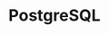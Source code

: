 ---
title: PostgreSQL
categories:
  - relational-database
docs:
  - id: java
    url: https://www.testcontainers.org/modules/databases/postgres/
    example: |
      ```java
      var postgres = new PostgreSQLContainer<>(DockerImageName.parse(("postgres:9.6.12"));
      postgres.start();
      ```
  - id: go
    url: https://golang.testcontainers.org/modules/postgres/
    example: |
      ```go
      container, err := postgres.RunContainer(ctx,
        testcontainers.WithImage("postgres:9.6"),
        postgres.WithDatabase("test"),
        postgres.WithUsername("user"),
        postgres.WithPassword("password"),
      )
      ```
  - id: dotnet
    url: https://www.nuget.org/packages/Testcontainers.PostgreSql
    example: |
      ```csharp
      var postgreSqlContainer = new PostgreSqlBuilder()
        .WithImage("postgres:15.1")
        .Build();
      postgreSqlContainer.StartAsync();
      ```
  - id: nodejs
    url: https://node.testcontainers.org/modules/postgresql/
    example: |
      ```javascript
      const container = await new PostgreSqlContainer().start();
      ```
description: |
  PostgreSQL, also known as Postgres, is a free and open-source relational database management system emphasizing extensibility and SQL compliance.
---